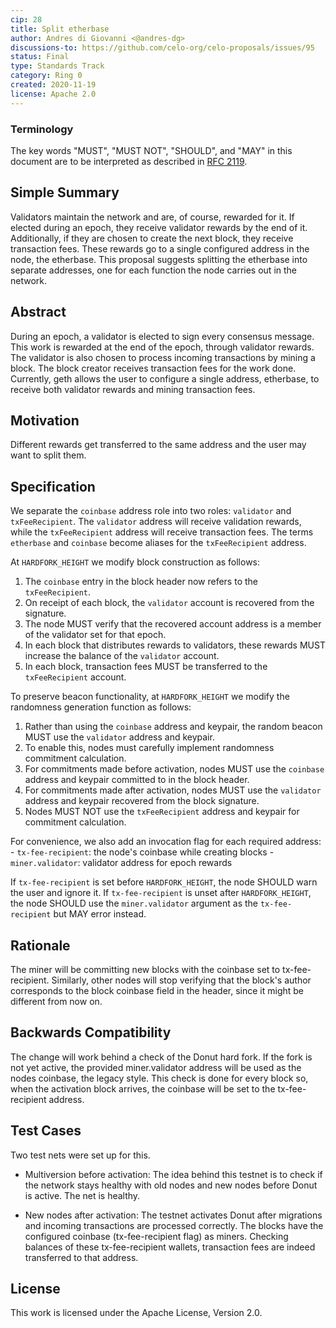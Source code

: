```yaml
---
cip: 28
title: Split etherbase
author: Andres di Giovanni <@andres-dg>
discussions-to: https://github.com/celo-org/celo-proposals/issues/95
status: Final
type: Standards Track
category: Ring 0
created: 2020-11-19
license: Apache 2.0
---
```


### Terminology

The key words "MUST", "MUST NOT", "SHOULD", and "MAY" in this document are to be interpreted as described in
[RFC 2119](https://www.rfc-editor.org/rfc/rfc2119.html).

## Simple Summary

Validators maintain the network and are, of course, rewarded for it. If elected during an epoch, they receive validator rewards by the end of it. Additionally, if they are chosen to create the next block, they receive transaction fees. These rewards go to a single configured address in the node, the etherbase. This proposal suggests splitting the etherbase into separate addresses, one for each function the node carries out in the network.

## Abstract

During an epoch, a validator is elected to sign every consensus message. This work is rewarded at the end of the epoch, through validator rewards. The validator is also chosen to process incoming transactions by mining a block. The block creator receives transaction fees for the work done. Currently, geth allows the user to configure a single address, etherbase, to receive both validator rewards and mining transaction fees.

## Motivation

Different rewards get transferred to the same address and the user may want to split them.

## Specification

We separate the `coinbase` address role into two roles: `validator` and `txFeeRecipient`. The `validator` address will receive validation rewards, while the `txFeeRecipient` address will receive transaction fees. The terms `etherbase` and `coinbase` become aliases for the `txFeeRecipient` address.

At `HARDFORK_HEIGHT` we modify block construction as follows:

1. The `coinbase` entry in the block header now refers to the `txFeeRecipient`.
1. On receipt of each block, the `validator` account is recovered from the signature.
  1. The node MUST verify that the recovered account address is a member of the validator set for that epoch.
1. In each block that distributes rewards to validators, these rewards MUST increase the balance of the `validator` account.
1. In each block, transaction fees MUST be transferred to the `txFeeRecipient` account.

To preserve beacon functionality, at `HARDFORK_HEIGHT` we modify the randomness generation function as follows:

1. Rather than using the `coinbase` address and keypair, the random beacon MUST use the `validator` address and keypair.
1. To enable this, nodes must carefully implement randomness commitment calculation.
  1. For commitments made before activation, nodes MUST use the `coinbase` address and keypair committed to in the block header.
  1. For commitments made after activation, nodes MUST use the `validator` address and keypair recovered from the block signature.
  1. Nodes MUST NOT use the `txFeeRecipient` address and keypair for commitment calculation.

For convenience, we also add an invocation flag for each required address:
    - `tx-fee-recipient`: the node's coinbase while creating blocks
    - `miner.validator`: validator address for epoch rewards

If `tx-fee-recipient` is set before `HARDFORK_HEIGHT`, the node SHOULD warn the user and ignore it. If `tx-fee-recipient` is unset after `HARDFORK_HEIGHT`, the node SHOULD use the `miner.validator` argument as the `tx-fee-recipient` but MAY error instead.

## Rationale

The miner will be committing new blocks with the coinbase set to tx-fee-recipient. Similarly, other nodes will stop verifying that the block's author corresponds to the block coinbase field in the header, since it might be different from now on.

## Backwards Compatibility

The change will work behind a check of the Donut hard fork. If the fork is not yet active, the provided miner.validator address will be used as the nodes coinbase, the legacy style. This check is done for every block so, when the activation block arrives, the coinbase will be set to the tx-fee-recipient address.

## Test Cases

Two test nets were set up for this.

 - Multiversion before activation: The idea behind this testnet is to check if the network stays healthy with old nodes and new nodes before Donut is active. The net is healthy.

  - New nodes after activation: The testnet activates Donut after migrations and incoming transactions are processed correctly. The blocks have the configured coinbase (tx-fee-recipient flag) as miners. Checking balances of these tx-fee-recipient wallets, transaction fees are indeed transferred to that address.

## License
This work is licensed under the Apache License, Version 2.0.
